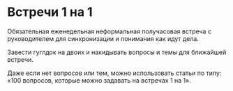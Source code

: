 # Встречи 1 на 1
Обязательная еженедельная неформальная получасовая встреча с руководителем для синхронизации и понимания как идут дела.

Завести гуглдок на двоих и накидывать вопросы и темы для ближайшей встречи.

Даже если нет вопросов или тем, можно использовать статьи по типу: «100 вопросов, которые можно задавать на встречах 1 на 1».